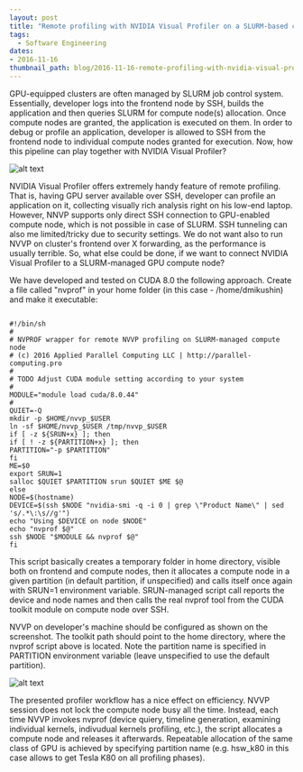 ```yaml
---
layout: post
title: "Remote profiling with NVIDIA Visual Profiler on a SLURM-based cluster"
tags:
  - Software Engineering
dates:
- 2016-11-16
thumbnail_path: blog/2016-11-16-remote-profiling-with-nvidia-visual-profiler-on-a-slurm-based-cluster/nvvp_results.png
---
```


GPU-equipped clusters are often managed by SLURM job control system. Essentially, developer logs into the frontend node by SSH, builds the application and then queries SLURM for compute node(s) allocation. Once compute nodes are granted, the application is executed on them. In order to debug or profile an application, developer is allowed to SSH from the frontend node to individual compute nodes granted for execution. Now, how this pipeline can play together with NVIDIA Visual Profiler?

![alt text](\assets\img\blog\2016-11-16-remote-profiling-with-nvidia-visual-profiler-on-a-slurm-based-cluster/nvvp_results.png "Logo Title Text 1")

NVIDIA Visual Profiler offers extremely handy feature of remote profiling. That is, having GPU server available over SSH, developer can profile an application on it, collecting visually rich analysis right on his low-end laptop. However, NNVP supports only direct SSH connection to GPU-enabled compute node, which is not possible in case of SLURM. SSH tunneling can also me limited/tricky due to security settings. We do not want also to run NVVP on cluster's frontend over X forwarding, as the performance is usually terrible. So, what else could be done, if we want to connect NVIDIA Visual Profiler to a SLURM-managed GPU compute node?

We have developed and tested on CUDA 8.0 the following approach. Create a file called "nvprof" in your home folder (in this case - /home/dmikushin) and make it executable:

```

#!/bin/sh
#
# NVPROF wrapper for remote NVVP profiling on SLURM-managed compute node
# (c) 2016 Applied Parallel Computing LLC | http://parallel-computing.pro
#
# TODO Adjust CUDA module setting according to your system
#
MODULE="module load cuda/8.0.44"
#
QUIET=-Q
mkdir -p $HOME/nvvp_$USER
ln -sf $HOME/nvvp_$USER /tmp/nvvp_$USER
if [ -z ${SRUN+x} ]; then
if [ ! -z ${PARTITION+x} ]; then
PARTITION="-p $PARTITION"
fi
ME=$0
export SRUN=1
salloc $QUIET $PARTITION srun $QUIET $ME $@
else
NODE=$(hostname)
DEVICE=$(ssh $NODE "nvidia-smi -q -i 0 | grep \"Product Name\" | sed 's/.*\:\s//g'")
echo "Using $DEVICE on node $NODE"
echo "nvprof $@"
ssh $NODE "$MODULE && nvprof $@"
fi
```

This script basically creates a temporary folder in home directory, visible both on frontend and compute nodes, then it allocates a compute node in a given partition (in default partition, if unspecified) and calls itself once again with SRUN=1 environment variable. SRUN-managed script call reports the device and node names and then calls the real nvprof tool from the CUDA toolkit module on compute node over SSH.

NVVP on developer's machine should be configured as shown on the screenshot. The toolkit path should point to the home directory, where the nvprof script above is located. Note the partition name is specified in PARTITION environment variable (leave unspecified to use the default partition).

![alt text](\assets\img\blog\2016-11-16-remote-profiling-with-nvidia-visual-profiler-on-a-slurm-based-cluster/nvvp_slurm_setup.png "Logo Title Text 1")

The presented profiler workflow has a nice effect on efficiency. NVVP session does not lock the compute node busy all the time. Instead, each time NVVP invokes nvprof (device quiery, timeline generation, examining individual kernels, indivudual kernels profiling, etc.), the script allocates a compute node and releases it afterwards. Repeatable allocation of the same class of GPU is achieved by specifying partition name (e.g. hsw_k80 in this case allows to get Tesla K80 on all profiling phases).
